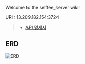 Welcome to the selffee_server wiki!

URI : 13.209.182.154:3724

> - [API 명세서](https://github.com/selffeeDev/selffee_server/wiki)

## ERD
![ERD](https://user-images.githubusercontent.com/44252639/83956820-f232c700-a89c-11ea-8984-39cfd299a22e.PNG)

